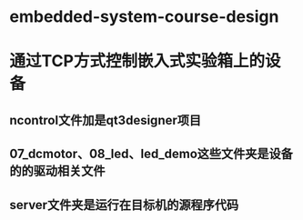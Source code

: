 # embedded-system-course-design
# 通过TCP方式控制嵌入式实验箱上的设备
## ncontrol文件加是qt3designer项目
## 07_dcmotor、08_led、led_demo这些文件夹是设备的的驱动相关文件
## server文件夹是运行在目标机的源程序代码
